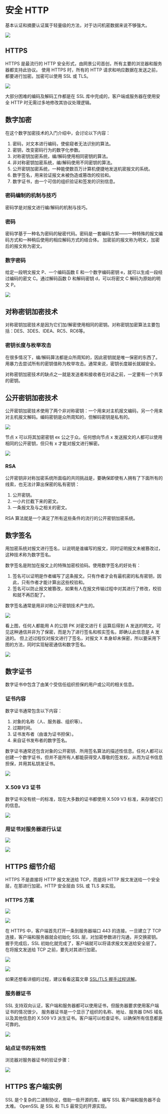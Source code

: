 # 安全 HTTP
基本认证和摘要认证属于轻量级的方法，对于访问机密数据来说不够强大。

![](imgs/h14-1.png)
## HTTPS
HTTPS 是最流行的 HTTP 安全形式，由网景公司首创，所有主要的浏览器和服务器都支持此协议。
使用 HTTPS 时，所有的 HTTP 请求和响应数据在发送之前，都要进行加密。加密可以使用 SSL 或 TLS。

![](imgs/h14-2.png)

大部分困难的编码及解码工作都是在 SSL 库中完成的，客户端或服务器在使用安全 HTTP 时无需过多地修改其协议处理逻辑。

## 数字加密
在这个数字加密技术的入门介绍中，会讨论以下内容：
1. 密码，对文本进行编码，使偷窥者无法识别的算法。
2. 密钥，改变密码行为的数字化参数。
3. 对称密钥加密系统，编/解码使用相同密钥的算法。
4. 非对称密钥加密系统，编/解码使用不同密钥的算法。
5. 公开密钥加密系统，一种能使数百万计算机便捷地发送机密报文的系统。
6. 数字签名，用来验证报文未被伪造或篡改的校验和。
7. 数字证书，由一个可信的组织验证和签发的识别信息。

### 密码编制的机制与技巧
密码学是对报文进行编/解码的机制与技巧。

### 密码
密码学基于一种名为密码的秘密代码。密码是一套编码方案——一种特殊的报文编码方式和一种稍后使用的相应解码方式的结合体。
加密前的报文称为明文，加密后的报文称为密文。

### 数字密码
给定一段明文报文 P、一个编码函数 E 和一个数字编码密钥 e，就可以生成一段经过编码的密文 C。通过解码函数 D 和解码密钥 d，可以将密文 C 解码为原始的明文 P。

![](imgs/h14-3.png)

## 对称密钥加密技术
对称密钥加密技术是因为它们加/解密使用相同的密钥。对称密钥加密算法主要包括：DES、3DES、IDEA、RC5、RC6等。

### 密钥长度与枚举攻击
在很多情况下，编/解码算法都是众所周知的，因此密钥就是唯一保密的东西了。
用暴力去尝试所有的密钥值称为枚举攻击。通常来说，密钥长度越长就越安全。

对称密钥加密技术的缺点之一就是发送者和接收者在对话之前，一定要有一个共享的密钥。

## 公开密钥加密技术
公开密钥加密技术使用了两个非对称密钥：一个用来对主机报文编码，另一个用来对主机报文解码。编码密钥是众所周知的，但解码密钥是私有的。

![](imgs/h14-4.png)

节点 x 可以将其加密密钥 ex 公之于众。任何想向节点 x 发送报文的人都可以使用相同的公开密钥，但只有 x 才能对报文进行解密。

![](imgs/h14-5.png)

### RSA
公开密钥非对称加密系统所面临的共同挑战是，要确保即使有人拥有了下面所有的线索，也无法计算出保密的私有密钥：
1. 公开密钥。
2. 一小片拦截下来的密文。
3. 一条报文及与之相关的密文。

RSA 算法就是一个满足了所有这些条件的流行的公开密钥加密系统。

## 数字签名
用加密系统对报文进行签名，以说明是谁编写的报文，同时证明报文未被篡改过，这种技术称为数字签名。

数字签名是附加在报文上的特殊加密校验码。使用数字签名的好处有：
1. 签名可以证明是作者编写了这条报文。只有作者才会有最机密的私有密钥，因此，只有作者才能计算出这些校验和。
2. 签名可以防止报文被篡改，如果有人在报文传输过程中对其进行了修改，校验和就不再匹配了。

数字签名通常是用非对称公开密钥技术产生的。

![](../../imgs/is4.png)

看上图，任何人都能用 A 的公钥 PK 对密文进行 E 运算后得到 A 发送的明文。可见这种通信并非为了保密，而是为了进行签名和核实签名，即确认此信息是 A 发送的。
但上述过程仅对报文进行了签名，对报文 X 本身却未保密，所以要采用下图的方法，同时实现秘密通信和数字签名。

![](../../imgs/is5.png)

## 数字证书
数字证书中包含了由某个受信任组织担保的用户或公司的相关信息。

### 证书内容
数字证书通常包含以下内容：
1. 对象的名称（人、服务器、组织等）。
2. 过期时间。
3. 证书发布者（由谁为证书担保）。
4. 来自证书发布者的数字签名。

数字证书通常还包含对象的公开密钥、所用签名算法的描述性信息。任何人都可以创建一个数字证书，但并不是所有人都能获得受人尊敬的签发权，从而为证书信息担保，并用其私钥发证书。

![](imgs/h14-6.png)

### X.509 V3 证书
数字证书没有统一的标准，现在大多数的证书都使用 X.509 V3 标准，来存储它们的信息。

![](imgs/h14-7.png)

### 用证书对服务器进行认证
![](imgs/h14-8.png)

![](imgs/h14-9.png)

## HTTPS 细节介绍
HTTPS 不是直接将 HTTP 报文发送给 TCP，而是将 HTTP 报文发送给一个安全层，在那进行加密。HTTP 安全层由 SSL 或 TLS 来实现。

### HTTPS 方案
![](imgs/h14-10.png)

![](imgs/h14-11.png)

在 HTTPS 中，客户端首先打开一条到服务器端口 443 的连接。一旦建立了 TCP 连接，客户端和服务器就会初始化 SSL 层，对加密参数进行沟通，并交换密钥。
握手完成后，SSL 初始化就完成了，客户端就可以将请求报文发送给安全层了。在将报文发送给 TCP 之前，要先对其进行加密。

![](imgs/h14-12.png)

![](imgs/h14-13.png)

如果还想看详细的过程，建议看看这篇文章 [SSL/TLS 握手过程详解](https://www.jianshu.com/p/7158568e4867)。

### 服务器证书
SSL 支持双向认证，客户端和服务器都可以使用证书，但服务器要求使用客户端证书的情况很少。
服务器证书是一个显示了组织的名称、地址、服务器 DNS 域名以及其他信息的 X.509 V3 派生证书。客户端可以检查证书，以确保所有信息都是可靠的。

![](imgs/h14-14.png)

### 站点证书的有效性
浏览器对服务器证书的验证步骤：

![](imgs/h14-15.png)

## HTTPS 客户端实例
SSL 是个复杂的二进制协议，借助一些开源的库，编写 SSL 客户端和服务器不会太难。
OpenSSL 是 SSL 和 TLS 最常见的开源实现。
